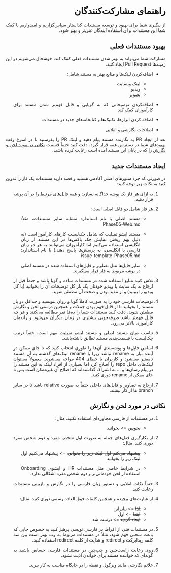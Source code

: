 <div dir="rtl" align='justify'>

# راهنمای مشارکت‌کنندگان

از پیگیری شما برای بهبود و توسعه مستندات کداستار سپاس‌گزاریم و امیدواریم با کمک شما این مستندات برای استفاده آیندگان غنی‌تر و بهتر شود.

## بهبود مستندات فعلی

مشارکت شما می‌تواند به بهتر شدن مستندات فعلی کمک کند، خوشحال می‌شویم در این زمینه‌ها Pull Request ایجاد کنید.

- اضافه‌کردن لینک‌ها و منابع بهتر به مستند شامل:
    - لینک وبسایت
    - ویدیو
    - تصویر 

- اضافه‌کردن توضیحاتی که به گویایی و قابل فهم‌تر شدن مستند برای کارآموزان کمک کند
- اضافه کردن ابزار‌ها، تکنیک‌ها و کتابخانه‌های جدید در مستندات
- اصلاحات نگارشی و املایی

بعد از ایجاد PR به نگارنده مستند پیام دهید و لینک PR را بفرستید تا در اسرع وقت بهبود‌های شما در دسترس همه قرار گیرد، دقت کنید حتماً قسمت [نکاتی در مورد لحن و نگارش](#نکاتی-در-مورد-لحن-و-نگارش) را که در پایان این مستند آمده است رعایت کرده باشید.

## ایجاد مستندات جدید

در صورتی که جزء منتور‌های اصلی آکادمی هستید و قصد دارید مستندات یک فاز را تدوین کنید به نکات زیر توجه کنید:
1. به ازای هر فاز یک پوشه جداگانه بسازید و همه فایل‌های مرتبط را در آن پوشه قرار دهید.
1. هر فاز شامل دو فایل اصلی است:
    - مستند اصلی با نام استاندارد مشابه سایر مستندات، مثلاً: Phase05-Web.md

    - مستند ایشو تمپلیت که شامل چک‌لیست کار‌های کارآموز است (به دلیل بهم ریختن نمایش چک باکس‌ها در این مستند از زبان انگلیسی استفاده می‌کنیم اما کارآموزان می‌توانند به هر دو زبان فارسی یا انگلیسی، به پرسش‌ها پاسخ دهند.) با نام استاندارد: issue-template-Phase05.md

    - سایر فایل‌ها مثل تصاویر و فایل‌های استفاده شده در مستند اصلی در پوشه مربوط به فاز قرار می‌گیرند.

2. تلاش کنید منابع استفاده شده در مستندات ساده و گویا باشد و حتماً قبل از ارجاع به یک سایت یا ویدیو خودتان یک بار کل توضیحات آن را بخوانید (یا کل ویدیو را ببینید) و از مفید بودن و صحت آن مطمئن شوید.

3. توضیحات فارسی خود را به صورت کاملاً گویا و روان بنویسید و حداقل دو بار مستند را بخوانید تا از قابل فهم بودن جملات و همچنین درستی لحن و نگارش مطمئن شوید، دقت کنید مستندات شما را ده‌ها نفر مطالعه می‌کنند و هر چه قابل فهم‌تر باشد صرفه‌جویی بیشتری در زمان  دیگران می‌شود و راندمان کارآموزی بالاتر می‌رود.

4. تناسب میان مستند اصلی و مستند ایشو تمپلیت مهم است، حتماً ترتیب چک‌لیست با قسمت‌بندی مستند تطابق داشته‌باشد.

5. اسامی فایل‌ها و پوشه‌بندی آن‌ها را طوری انتخاب کنید که تا جای ممکن در آینده نیاز به rename نباشد زیرا با rename لینک‌های گذشته به آن مستند نامعتبر می‌شود و کاربران با خطای 404 مواجه می‌شوند. معمولاً می‌توان لینک‌های داخل repo را اصلاح کرد اما بسیاری از افراد لینک به این مستند را در پیام رسان‌ها و ... به اشتراک گذاشته‌اند که اصلاح آن غیرممکن است پس تا جای ممکن از rename دوری کنید.

6. ارجاع به تصاویر و فایل‌های داخلی حتماً به صورت relative باشد تا در سایر branch ها از کار نیفتند.


## نکاتی در مورد لحن و نگارش
1. در مستندات از فارسی محاوره‌ای  استفاده نکنید. مثال: 
    - ~~بخونین~~ => بخوانید

1. از بکارگیری فعل‌های جمله به صورت اول شخص مفرد و دوم شخص مفرد دوری کنید. مثال: 
    - ~~پیشنهاد می‌کنم اول لینک زیر را بخوانی~~  => پیشنهاد می‌کنیم اول لینک زیر را بخوانید

    - در شرایط خاصی مثل مستندات HR و ایشوی Onboarding استفاده از لحن خودمانی‌تر و دوم شخص مفرد اشکالی ندارد.

1. حتماً نکات املایی و دستور زبان فارسی را در نگارش و بازبینی مستندات رعایت کنید.

2. از عبارت‌های پیچیده و همچنین کلمات فوق العاده رسمی دوری کنید. مثال:
    -  ‍‍‍‍~~لذا~~ => بنابراین
    - ~~ابتدا~~ => اول
    - ~~ایجاد گردید~~ => درست شد

3. در مستندات فنی از افراط در فارسی نویسی پرهیز کنید به خصوص جایی که باعث سختی فهم شود، مثلاً در مستندات مربوط به وب بهتر است بین سه کلمه ریدایرکت و redirect  و هدایت از کلمه redirect استفاده کنید.

4. روی رعایت راست‌چین و چپ‌چین در مستندات فارسی حساس باشید به گونه‌ای که خواننده مستند برای خواندن اذیت نشود.

5. علائم نگارشی مانند ویرگول و نقطه را در جایگاه مناسب به کار ببرید.

</div>
